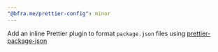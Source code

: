 ```yaml
---
"@bfra.me/prettier-config": minor
---
```


Add an inline Prettier plugin to format `package.json` files using [prettier-package-json](https://github.com/cameronhunter/prettier-package-json)
